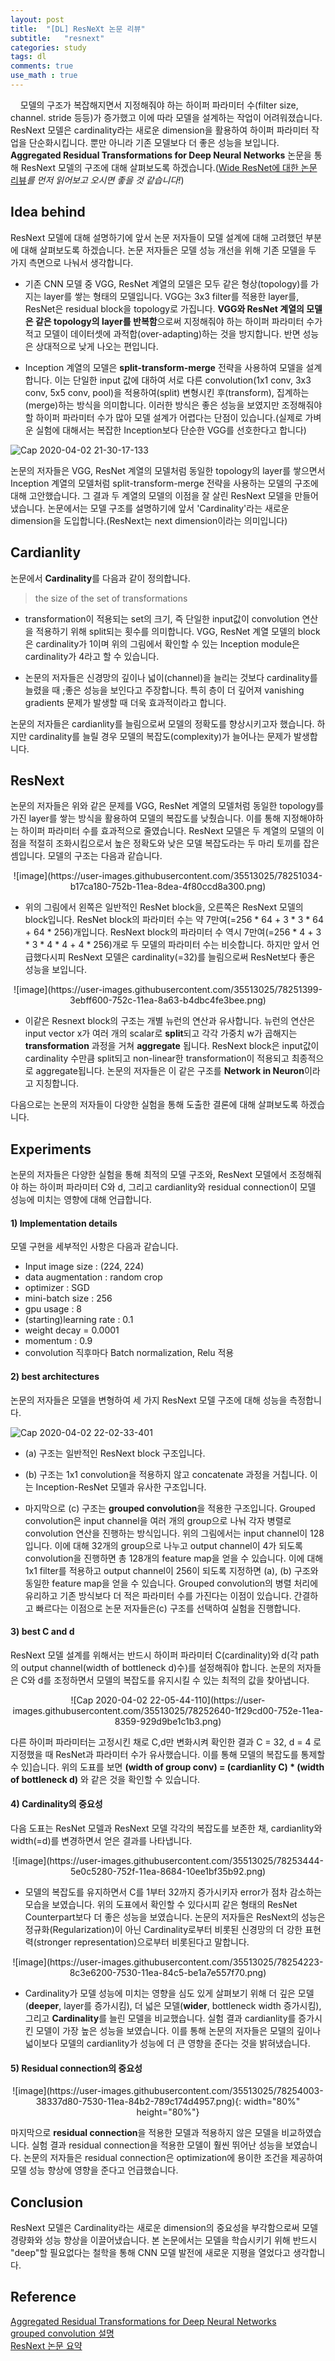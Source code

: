 ```yaml
---
layout: post
title:  "[DL] ResNeXt 논문 리뷰"
subtitle:   "resnext"
categories: study
tags: dl
comments: true
use_math : true
---
```


&nbsp;&nbsp;&nbsp;&nbsp;모델의 구조가 복잡해지면서 지정해줘야 하는 하이퍼 파라미터 수(filter size, channel. stride 등등)가 증가했고 이에 따라 모델을 설계하는 작업이 어려워졌습니다. ResNext 모델은 cardinality라는 새로운 dimension을 활용하여 하이퍼 파라미터 작업을 단순화시킵니다. 뿐만 아니라 기존 모델보다 더 좋은 성능을 보입니다.  **Aggregated Residual Transformations for Deep Neural Networks** 논문을 통해 ResNext 모델의 구조에 대해 살펴보도록 하겠습니다.([Wide ResNet에 대한 논문 리뷰](https://herbwood.github.io/study/2020/02/07/wide-resnet/)*를 먼저 읽어보고 오시면 좋을 것 같습니다!*)

## Idea behind
ResNext 모델에 대해 설명하기에 앞서 논문 저자들이 모델 설계에 대해 고려했던 부분에 대해 살펴보도록 하겠습니다. 논문 저자들은 모델 성능 개선을 위해 기존 모델을 두 가지 측면으로 나눠서 생각합니다. 

- 기존 CNN 모델 중 VGG, ResNet 계열의 모델은 모두 같은 형상(topology)를 가지는 layer를 쌓는 형태의 모델입니다. VGG는 3x3 filter를 적용한 layer를, ResNet은 residual block을 topology로 가집니다. **VGG와 ResNet 계열의 모델은 같은 topology의 layer를 반복함**으로써 지정해줘야 하는 하이퍼 파라미터 수가 적고 모델이 데이터셋에 과적합(over-adapting)하는 것을 방지합니다. 반면 성능은 상대적으로 낮게 나오는 편입니다.

- Inception 계열의 모델은 **split-transform-merge** 전략을 사용하여 모델을 설계합니다. 이는 단일한 input 값에 대하여 서로 다른 convolution(1x1 conv, 3x3 conv, 5x5 conv, pool)을 적용하여(split) 변형시킨 후(transform), 집계하는(merge)하는 방식을 의미합니다. 이러한 방식은 좋은 성능을 보였지만 조정해줘야할 하이퍼 파라미터 수가 많아 모델 설계가 어렵다는 단점이 있습니다.(실제로 가벼운 실험에 대해서는 복잡한 Inception보다 단순한 VGG를 선호한다고 합니다)

![Cap 2020-04-02 21-30-17-133](https://user-images.githubusercontent.com/35513025/78249385-387c4a80-7529-11ea-97cc-addfc098c5e6.jpg)

논문의 저자들은 VGG, ResNet 계열의 모델처럼 동일한 topology의 layer를 쌓으면서 Inception 계열의 모델처럼 split-transform-merge 전략을 사용하는 모델의 구조에 대해 고안했습니다. 그 결과 두 계열의 모델의 이점을 잘 살린 ResNext 모델을 만들어냈습니다. 논문에서는 모델 구조를 설명하기에 앞서 'Cardinality'라는 새로운 dimension을 도입합니다.(ResNext는 next dimension이라는 의미입니다)


## Cardianlity
논문에서 **Cardinality**를 다음과 같이 정의합니다.

> the size of the set of transformations

- transformation이 적용되는 set의 크기, 즉 단일한 input값이 convolution 연산을 적용하기 위해 split되는 횟수를 의미합니다. VGG, ResNet 계열 모델의 block은 cardinality가 1이며 위의 그림에서 확인할 수 있는 Inception module은 cardinality가 4라고 할 수 있습니다.

- 논문의 저자들은 신경망의 깊이나 넓이(channel)을 늘리는 것보다 cardinality를 늘렸을 때 ;좋은 성능을 보인다고 주장합니다. 특히 층이 더 깊어져 vanishing gradients 문제가 발생할 때 더욱 효과적이라고 합니다.

논문의 저자들은  cardianlity를 늘림으로써 모델의 정확도를 향상시키고자 했습니다. 하지만 cardinality를 늘릴 경우 모델의 복잡도(complexity)가 늘어나는 문제가 발생합니다.

## ResNext

논문의 저자들은 위와 같은 문제를 VGG, ResNet 계열의 모델처럼 동일한 topology를 가진 layer를 쌓는 방식을 활용하여 모델의 복잡도를 낮췄습니다. 이를 통해 지정해야하는 하이퍼 파라미터 수를 효과적으로 줄였습니다. ResNext 모델은 두 계열의 모델의 이점을 적절히 조화시킴으로서 높은 정확도와 낮은 모델 복잡도라는 두 마리 토끼를 잡은 셈입니다. 모델의 구조는 다음과 같습니다. 
<p align="center">
![image](https://user-images.githubusercontent.com/35513025/78251034-b17ca180-752b-11ea-8dea-4f80ccd8a300.png)
</p>

- 위의 그림에서 왼쪽은 일반적인 ResNet block을, 오른쪽은 ResNext 모델의 block입니다. ResNet block의 파라미터 수는 약 7만여(=256 * 64 + 3 * 3 * 64 + 64 * 256)개입니다.  ResNext block의 파라미터 수 역시 7만여(=256 * 4 + 3 * 3 * 4 * 4 + 4 * 256)개로 두 모델의 파라미터 수는 비슷합니다. 하지만 앞서 언급했다시피 ResNext 모델은 cardinality(=32)를 늘림으로써 ResNet보다 좋은 성능을 보입니다.
<p align="center">
![image](https://user-images.githubusercontent.com/35513025/78251399-3ebff600-752c-11ea-8a63-b4dbc4fe3bee.png)
</p>

- 이같은 Resnext block의 구조는 개별 뉴런의 연산과 유사합니다. 뉴런의 연산은 input vector x가 여러 개의 scalar로 **split**되고 각각 가중치 w가 곱해지는 **transformation** 과정을 거쳐 **aggregate** 됩니다. ResNext block은 input값이 cardinality 수만큼 split되고  non-linear한 transformation이 적용되고 최종적으로 aggregate됩니다. 논문의 저자들은 이 같은 구조를 **Network in Neuron**이라고 지칭합니다. 

다음으로는 논문의 저자들이 다양한 실험을 통해 도출한 결론에 대해 살펴보도록 하겠습니다. 

## Experiments

논문의 저자들은 다양한 실험을 통해 최적의 모델 구조와, ResNext 모델에서 조정해줘야 하는 하이퍼 파라미터 C와 d, 그리고 cardianlity와 residual connection이 모델 성능에 미치는 영향에 대해 언급합니다. 

#### 1) Implementation details

모델 구현을 세부적인 사항은 다음과 같습니다. 

- Input image size : (224, 224)   
- data augmentation : random crop  
- optimizer : SGD    
- mini-batch size : 256  
- gpu usage : 8  
- (starting)learning rate : 0.1  
- weight decay = 0.0001  
- momentum : 0.9  
- convolution 직후마다 Batch normalization, Relu 적용  

#### 2) best architectures

논문의 저자들은 모델을 변형하여 세 가지 ResNext 모델 구조에 대해 성능을 측정합니다. 

![Cap 2020-04-02 22-02-33-401](https://user-images.githubusercontent.com/35513025/78252373-b2aece00-752d-11ea-901b-11ff50ad7e3a.png)

- (a) 구조는 일반적인 ResNext block 구조입니다. 

- (b) 구조는 1x1 convolution을 적용하지 않고 concatenate 과정을 거칩니다. 이는 Inception-ResNet 모델과 유사한 구조입니다. 

- 마지막으로 (c) 구조는 **grouped convolution**을 적용한 구조입니다. Grouped convolution은 input channel을 여러 개의 group으로 나눠 각자 병렬로 convolution 연산을 진행하는 방식입니다. 위의 그림에서는 input channel이 128입니다. 이에 대해 32개의 group으로 나누고 output channel이 4가 되도록 convolution을 진행하면 총 128개의 feature map을 얻을 수 있습니다. 이에 대해 1x1 filter를 적용하고 output channel이 256이 되도록 지정하면 (a), (b) 구조와 동일한 feature map을 얻을 수 있습니다. Grouped convolution의 병렬 처리에 유리하고 기존 방식보다 더 적은 파라미터 수를 가진다는 이점이 있습니다. 간결하고 빠르다는 이점으로 논문 저자들은(c) 구조를 선택하여 실험을 진행합니다. 

#### 3) best C and d

ResNext 모델 설계를 위해서는 반드시 하이퍼 파라미터 C(cardinality)와 d(각 path의 output channel(width of bottleneck d)수)를 설정해줘야 합니다. 논문의 저자들은 C와 d를 조정하면서 모델의 복잡도를 유지시킬 수 있는 최적의 값을 찾아냅니다. 

<p align="center">
![Cap 2020-04-02 22-05-44-110](https://user-images.githubusercontent.com/35513025/78252640-1f29cd00-752e-11ea-8359-929d9be1c1b3.png)
</p>

다른 하이퍼 파라미터는 고정시킨 채로 C,d만 변화시켜 확인한 결과 C = 32, d = 4 로 지정했을 때 ResNet과 파라미터 수가 유사했습니다. 이를 통해 모델의 복잡도를 통제할 수 있]습니다. 위의 도표를 보면 **(width of group conv) = (cardianlity C) * (width of bottleneck d)** 와 같은 것을 확인할 수 있습니다. 

#### 4) Cardinality의 중요성
다음 도표는 ResNet 모델과 ResNext 모델 각각의 복잡도를 보존한 채, cardianlity와 width(=d)를 변경하면서 얻은 결과를 나타냅니다.

<p align="center">
![image](https://user-images.githubusercontent.com/35513025/78253444-5e0c5280-752f-11ea-8684-10ee1bf35b92.png)
</p>


- 모델의 복잡도를 유지하면서 C를 1부터 32까지 증가시키자 error가 점차 감소하는 모습을 보였습니다. 위의 도표에서 확인할 수 있다시피 같은 형태의 ResNet Counterpart보다 더 좋은 성능을 보였습니다. 논문의 저자들은  ResNext의 성능은 정규화(Regularization)이 아닌 Cardinality로부터 비롯된 신경망의 더 강한 표현력(stronger representation)으로부터 비롯된다고 말합니다. 

<p align="center">
![image](https://user-images.githubusercontent.com/35513025/78254223-8c3e6200-7530-11ea-84c5-be1a7e557f70.png)
</p>

- Cardinality가 모델 성능에 미치는 영향을 심도 있게 살펴보기 위해 더 깊은 모델(**deeper**, layer를 증가시킴), 더 넓은 모델(**wider**, bottleneck width 증가시킴), 그리고 **Cardinality**를 늘린 모델을 비교했습니다. 실험 결과 cardianlity를 증가시킨 모델이 가장 높은 성능을 보였습니다. 이를 통해 논문의 저자들은 모델의 깊이나 넓이보다 모델의 cardianlity가 성능에 더 큰 영향을 준다는 것을 밝혀냈습니다. 

#### 5) Residual connection의 중요성

<p align="center">
![image](https://user-images.githubusercontent.com/35513025/78254003-38337d80-7530-11ea-84b2-789c174d4957.png){: width="80%" height="80%"}
</p>

마지막으로 **residual connection**을 적용한 모델과 적용하지 않은 모델을 비교하였습니다. 실험 결과 residual connection을 적용한 모델이 훨씬 뛰어난 성능을 보였습니다. 논문의 저자들은 residual connection은 optimization에 용이한 조건을 제공하여 모델 성능 향상에 영향을 준다고 언급했습니다. 

## Conclusion

ResNext 모델은 Cardinality라는 새로운 dimension의 중요성을 부각함으로써 모델 경량화와 성능 향상을 이끌어냈습니다. 본 논문에서는 모델을 학습시키기 위해 반드시 "deep"할 필요없다는 철학을 통해 CNN 모델 발전에 새로운 지평을 열었다고 생각합니다.   

## Reference

[Aggregated Residual Transformations for Deep Neural Networks](https://arxiv.org/abs/1611.05431)  
[grouped convolution 설명](https://hichoe95.tistory.com/48)  
[ResNext 논문 요약](https://towardsdatascience.com/review-resnext-1st-runner-up-of-ilsvrc-2016-image-classification-15d7f17b42ac)  